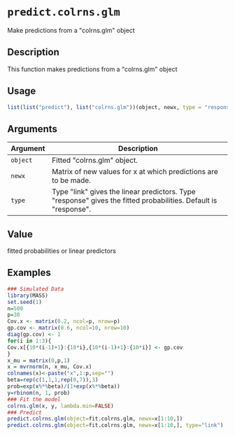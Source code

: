 # `predict.colrns.glm`

Make predictions from a "colrns.glm" object


## Description

This function makes predictions from a "colrns.glm" object


## Usage

```r
list(list("predict"), list("colrns.glm"))(object, newx, type = "response")
```


## Arguments

Argument      |Description
------------- |----------------
`object`     |     Fitted "colrns.glm" object.
`newx`     |     Matrix of new values for x at which predictions are to be made.
`type`     |     Type "link" gives the linear predictors. Type "response" gives the fitted probabilities. Default is "response".


## Value

fitted probabilities or linear predictors


## Examples

```r
### Simulated Data
library(MASS)
set.seed(1)
n=500
p=30
Cov.x <- matrix(0.2, ncol=p, nrow=p)
gp.cov <- matrix(0.6, ncol=10, nrow=10)
diag(gp.cov) <- 1
for(i in 1:3){
Cov.x[{10*(i-1)+1}:{10*i},{10*(i-1)+1}:{10*i}] <- gp.cov
}
x_mu = matrix(0,p,1)
x = mvrnorm(n, x_mu, Cov.x)
colnames(x)<-paste("x",1:p,sep="")
beta=rep(c(1,1,1,rep(0,7)),3)
prob=exp(x%*%beta)/(1+exp(x%*%beta))
y=rbinom(n, 1, prob)
### Fit the model
colrns.glm(x, y, lambda.min=FALSE)
### Predict
predict.colrns.glm(object=fit.colrns.glm, newx=x[1:10,])
predict.colrns.glm(object=fit.colrns.glm, newx=x[1:10,], type="link")
```


